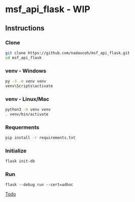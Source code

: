 # msf_api_flask - WIP
## Instructions
### Clone
```sh
git clone https://github.com/nadavcoh/msf_api_flask.git
cd msf_api_flask
```
### venv - Windows
```bat
py -3 -m venv venv
venv\Scripts\activate
```
### venv - Linux/Mac
```sh
python3 -m venv venv
. venv/bin/activate
```
### Requerments
```sh
pip install -r requirements.txt
```
### Initialize
```sh
flask init-db
```
### Run
```
flask --debug run --cert=adhoc
```

[Todo](todo.md)